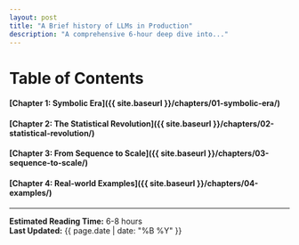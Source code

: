 ```yaml
---
layout: post
title: "A Brief history of LLMs in Production"
description: "A comprehensive 6-hour deep dive into..."
---
```


# Table of Contents


#### [Chapter 1: Symbolic Era]({{ site.baseurl }}/chapters/01-symbolic-era/)
#### [Chapter 2: The Statistical Revolution]({{ site.baseurl }}/chapters/02-statistical-revolution/)
#### [Chapter 3: From Sequence to Scale]({{ site.baseurl }}/chapters/03-sequence-to-scale/)
#### [Chapter 4: Real-world Examples]({{ site.baseurl }}/chapters/04-examples/)

---

**Estimated Reading Time:** 6-8 hours  
**Last Updated:** {{ page.date | date: "%B %Y" }}